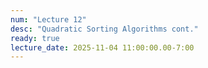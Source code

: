 ```yaml
---
num: "Lecture 12"
desc: "Quadratic Sorting Algorithms cont."
ready: true
lecture_date: 2025-11-04 11:00:00.00-7:00
---
```

